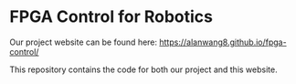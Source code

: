 # FPGA Control for Robotics

Our project website can be found here: https://alanwang8.github.io/fpga-control/

This repository contains the code for both our project and this website.
